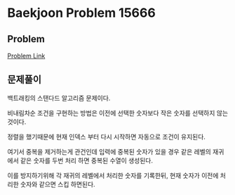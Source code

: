 # Baekjoon Problem 15666 
 
## Problem 
[Problem Link](https://www.acmicpc.net/problem/15666) 

## 문제풀이
백트래킹의 스탠다드 알고리즘 문제이다.

비내림차순 조건을 구현하는 방법은 이전에 선택한 숫자보다 작은 숫자를 선택하지 않는것이다.

정렬을 했기때문에 현재 인덱스 부터 다시 시작하면 자동으로 조건이 유지된다.

여기서 중복을 제거하는게 관건인데 입력에 중복된 숫자가 있을 경우 같은 레벨의 재귀에서 같은 숫자를 두번 처리 하면 중복된 수열이 생성된다.

이를 방지하기위해 각 재귀의 레벨에서 처리한 숫자를 기록한뒤, 현재 숫자가 이전에 처리한 숫자와 같으면 스킵 하면된다.